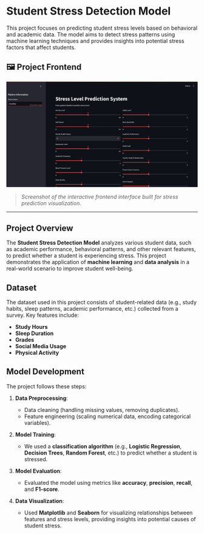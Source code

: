 # Student Stress Detection Model

This project focuses on predicting student stress levels based on behavioral and academic data. The model aims to detect stress patterns using machine learning techniques and provides insights into potential stress factors that affect students.


## 🖼️ Project Frontend

<img src="https://github.com/rathour-anushka/student_stress_detection/blob/main/Screenshot%202025-04-10%20205622.png">

> *Screenshot of the interactive frontend interface built for stress prediction visualization.*

---

## Project Overview

The **Student Stress Detection Model** analyzes various student data, such as academic performance, behavioral patterns, and other relevant features, to predict whether a student is experiencing stress. This project demonstrates the application of **machine learning** and **data analysis** in a real-world scenario to improve student well-being.

## Dataset

The dataset used in this project consists of student-related data (e.g., study habits, sleep patterns, academic performance, etc.) collected from a survey. Key features include:

- **Study Hours**
- **Sleep Duration**
- **Grades**
- **Social Media Usage**
- **Physical Activity**

## Model Development

The project follows these steps:

1. **Data Preprocessing**:
   - Data cleaning (handling missing values, removing duplicates).
   - Feature engineering (scaling numerical data, encoding categorical variables).
   
2. **Model Training**:
   - We used a **classification algorithm** (e.g., **Logistic Regression**, **Decision Trees**, **Random Forest**, etc.) to predict whether a student is stressed.
   
3. **Model Evaluation**:
   - Evaluated the model using metrics like **accuracy**, **precision**, **recall**, and **F1-score**.
   
4. **Data Visualization**:
   - Used **Matplotlib** and **Seaborn** for visualizing relationships between features and stress levels, providing insights into potential causes of student stress.


